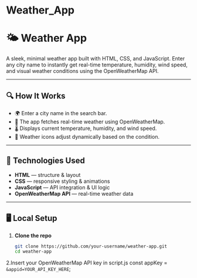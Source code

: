 # Weather_App

# 🌤️ Weather App

A sleek, minimal weather app built with HTML, CSS, and JavaScript. Enter any city name to instantly get real-time temperature, humidity, wind speed, and visual weather conditions using the OpenWeatherMap API.

---

## 🔍 How It Works

- 🌍 Enter a city name in the search bar.
- 📡 The app fetches real-time weather using OpenWeatherMap.
- 🌡️ Displays current temperature, humidity, and wind speed.
- 🌈 Weather icons adjust dynamically based on the condition.

---

## 🧰 Technologies Used

- **HTML** — structure & layout  
- **CSS** — responsive styling & animations  
- **JavaScript** — API integration & UI logic  
- **OpenWeatherMap API** — real-time weather data  

---

## 🖥️ Local Setup

1. **Clone the repo**  
   ```bash
   git clone https://github.com/your-username/weather-app.git
   cd weather-app

2.Insert your OpenWeatherMap API key in script.js
const appKey = `&appid=YOUR_API_KEY_HERE`;
